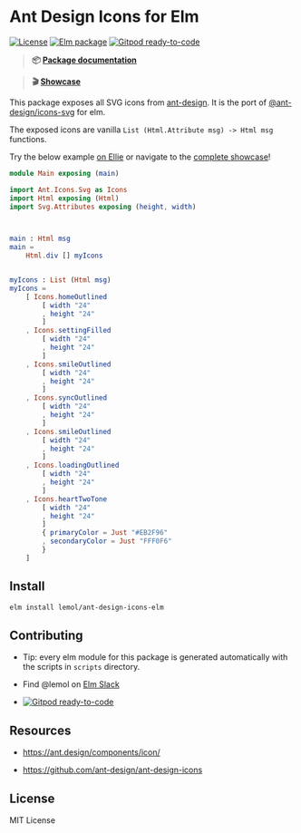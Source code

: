 # Ant Design Icons for Elm

[![License](https://img.shields.io/badge/License-MIT-blue.svg)](https://opensource.org/licenses/MIT)
[![Elm package](https://img.shields.io/elm-package/v/lemol/ant-design-icons-elm.svg)](https://package.elm-lang.org/packages/lemol/ant-design-icons-elm/latest/)
[![Gitpod ready-to-code](https://img.shields.io/badge/Gitpod-ready--to--code-blue?logo=gitpod)](https://gitpod.io/#https://github.com/lemol/ant-design-icons-elm)

> **📦 [Package documentation](https://package.elm-lang.org/packages/lemol/ant-design-icons-elm/latest)**

> **🎬 [Showcase](https://ant-design-icons-elm.vercel.app)**

This package exposes all SVG icons from [ant-design](https://ant.design/components/icon/).
It is the port of [@ant-design/icons-svg](https://github.com/ant-design/ant-design-icons/tree/master/packages/icons-svg) for elm.

The exposed icons are vanilla `List (Html.Attribute msg) -> Html msg` functions.

Try the below example [on Ellie](https://ellie-app.com/new) or navigate to the [complete showcase](https://ant-design-icons-elm.vercel.app)!

```elm
module Main exposing (main)

import Ant.Icons.Svg as Icons
import Html exposing (Html)
import Svg.Attributes exposing (height, width)



main : Html msg
main =
    Html.div [] myIcons


myIcons : List (Html msg)
myIcons =
    [ Icons.homeOutlined
        [ width "24"
        , height "24"
        ]
    , Icons.settingFilled
        [ width "24"
        , height "24"
        ]
    , Icons.smileOutlined
        [ width "24"
        , height "24"
        ]
    , Icons.syncOutlined
        [ width "24"
        , height "24"
        ]
    , Icons.smileOutlined
        [ width "24"
        , height "24"
        ]
    , Icons.loadingOutlined
        [ width "24"
        , height "24"
        ]
    , Icons.heartTwoTone
        [ width "24"
        , height "24"
        ]
        { primaryColor = Just "#EB2F96"
        , secondaryColor = Just "FFF0F6"
        }
    ]
```

## Install

```bash
elm install lemol/ant-design-icons-elm
```

## Contributing

- Tip: every elm module for this package is generated automatically with the scripts in `scripts` directory.

- Find @lemol on [Elm Slack](https://elmlang.slack.com/)

- [![Gitpod ready-to-code](https://img.shields.io/badge/Gitpod-ready--to--code-blue?logo=gitpod)](https://gitpod.io/#https://github.com/lemol/ant-design-icons-elm)

## Resources

- https://ant.design/components/icon/

- https://github.com/ant-design/ant-design-icons

## License

MIT License

